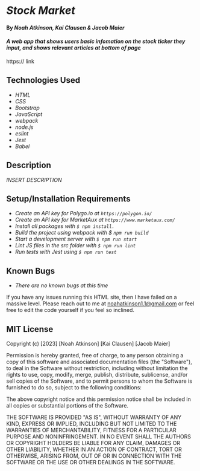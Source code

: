 # _Stock Market_

#### By _**Noah Atkinson, Kai Clausen & Jacob Maier**_

#### _A web app that shows users basic infomation on the stock ticker they input, and shows relevant articles at bottom of page_

https:// link

## Technologies Used

* _HTML_
* _CSS_
* _Bootstrap_
* _JavaScript_
* _webpack_
* _node.js_
* _eslint_
* _Jest_
* _Babel_

## Description

_INSERT DESCRIPTION_

## Setup/Installation Requirements

* _Create an API key for Polygo.io at `https://polygon.io/`_
* _Create an API key for MarketAux at `https://www.marketaux.com/`_
* _Install all packages with `$ npm install.`_
* _Build the project using webpack with $ `npm run build`_
* _Start a development server with `$ npm run start`_
* _Lint JS files in the src folder with `$ npm run lint`_
* _Run tests with Jest using `$ npm run test`_ 


## Known Bugs

* _There are no known bugs at this time_


If you have any issues running this HTML site, then I have failed on a massive level. Please reach out to me at noahatkinson1.1@gmail.com or feel free to edit the code yourself if you feel so inclined.

## MIT License

Copyright (c) [2023] [Noah Atkinson] [Kai Clausen] [Jacob Maier]

Permission is hereby granted, free of charge, to any person obtaining a copy
of this software and associated documentation files (the "Software"), to deal
in the Software without restriction, including without limitation the rights
to use, copy, modify, merge, publish, distribute, sublicense, and/or sell
copies of the Software, and to permit persons to whom the Software is
furnished to do so, subject to the following conditions:

The above copyright notice and this permission notice shall be included in all
copies or substantial portions of the Software.

THE SOFTWARE IS PROVIDED "AS IS", WITHOUT WARRANTY OF ANY KIND, EXPRESS OR
IMPLIED, INCLUDING BUT NOT LIMITED TO THE WARRANTIES OF MERCHANTABILITY,
FITNESS FOR A PARTICULAR PURPOSE AND NONINFRINGEMENT. IN NO EVENT SHALL THE
AUTHORS OR COPYRIGHT HOLDERS BE LIABLE FOR ANY CLAIM, DAMAGES OR OTHER
LIABILITY, WHETHER IN AN ACTION OF CONTRACT, TORT OR OTHERWISE, ARISING FROM,
OUT OF OR IN CONNECTION WITH THE SOFTWARE OR THE USE OR OTHER DEALINGS IN THE
SOFTWARE.
